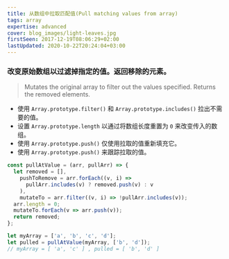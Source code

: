 ```yaml
---
title: 从数组中拉取匹配值(Pull matching values from array)
tags: array
expertise: advanced
cover: blog_images/light-leaves.jpg
firstSeen: 2017-12-19T08:06:29+02:00
lastUpdated: 2020-10-22T20:24:04+03:00
---
```


### 改变原始数组以过滤掉指定的值。返回移除的元素。
> Mutates the original array to filter out the values specified.
> Returns the removed elements.

- 使用 `Array.prototype.filter()` 和 `Array.prototype.includes()` 拉出不需要的值。
- 设置 `Array.prototype.length` 以通过将数组长度重置为 `0` 来改变传入的数组。
- 使用 `Array.prototype.push()` 仅使用拉取的值重新填充它。
- 使用 `Array.prototype.push()` 来跟踪拉取的值。

```js
const pullAtValue = (arr, pullArr) => {
  let removed = [],
    pushToRemove = arr.forEach((v, i) =>
      pullArr.includes(v) ? removed.push(v) : v
    ),
    mutateTo = arr.filter((v, i) => !pullArr.includes(v));
  arr.length = 0;
  mutateTo.forEach(v => arr.push(v));
  return removed;
};
```

```js
let myArray = ['a', 'b', 'c', 'd'];
let pulled = pullAtValue(myArray, ['b', 'd']);
// myArray = [ 'a', 'c' ] , pulled = [ 'b', 'd' ]
```
